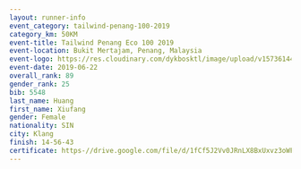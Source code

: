 ```yaml
--- 
layout: runner-info 
event_category: tailwind-penang-100-2019 
category_km: 50KM 
event-title: Tailwind Penang Eco 100 2019 
event-location: Bukit Mertajam, Penang, Malaysia 
event-logo: https://res.cloudinary.com/dykbosktl/image/upload/v1573614442/Logo/Logo_gqlzi3.jpg 
event-date: 2019-06-22 
overall_rank: 89
gender_rank: 25
bib: 5548
last_name: Huang
first_name: Xiufang
gender: Female
nationality: SIN
city: Klang
finish: 14-56-43
certificate: https-//drive.google.com/file/d/1fCf5J2Vv0JRnLX8BxUxvz3oWFUJ5LHL/view?usp=sharing
--- 
```

